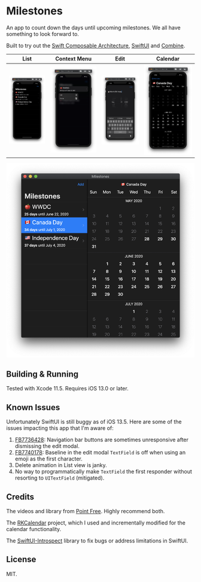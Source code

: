 # Milestones

An app to count down the days until upcoming milestones. We all have something to look forward to.

Built to try out the [Swift Composable Architecture][tca], [SwiftUI][swiftui] and [Combine][combine].

| List | Context Menu | Edit | Calendar |
| ---- | ------------ | ---- | -------- |
|![](images/iphone-1.png)|![](images/iphone-2.png)|![](images/iphone-3.png)|![](images/iphone-4.png)|

![](images/mac.png)

## Building & Running

Tested with Xcode 11.5. Requires iOS 13.0 or later.

## Known Issues

Unfortunately SwiftUI is still buggy as of iOS 13.5. Here are some of the issues impacting this app
that I'm aware of:

1. [FB7736428][FB7736428]: Navigation bar buttons are sometimes unresponsive after dismissing the edit modal.
2. [FB7740178][FB7740178]: Baseline in the edit modal `TextField` is off when using an emoji as the first character.
3. Delete animation in List view is janky.
4. No way to programmatically make `TextField` the first responder without resorting to `UITextField` (mitigated).

## Credits

The videos and library from [Point Free][point-free]. Highly recommend both.

The [RKCalendar][rkcalendar] project, which I used and incrementally modified for the calendar functionality.

The [SwiftUI-Introspect][introspect] library to fix bugs or address limitations in SwiftUI.

## License

MIT.

[tca]: https://github.com/pointfreeco/swift-composable-architecture
[swiftui]: https://developer.apple.com/xcode/swiftui/
[combine]: https://developer.apple.com/documentation/combine
[FB7736428]: https://gist.github.com/jpsim/9bea8715291850e0bc3c6042eee10db5
[FB7740178]: https://gist.github.com/jpsim/7520685ab9ab459131624de30114581c
[point-free]: https://www.pointfree.co
[rkcalendar]: https://github.com/RaffiKian/RKCalendar
[introspect]: https://github.com/siteline/SwiftUI-Introspect

